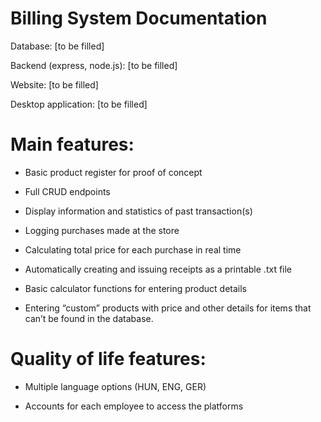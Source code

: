# Billing System Documentation

Database: [to be filled]

Backend (express, node.js): [to be filled]

Website: [to be filled]

Desktop application: [to be filled]

 

# Main features: 

- Basic product register for proof of concept 

- Full CRUD endpoints 

- Display information and statistics of past transaction(s) 

- Logging purchases made at the store 

- Calculating total price for each purchase in real time 

- Automatically creating and issuing receipts as a printable .txt file 

- Basic calculator functions for entering product details 

- Entering “custom” products with price and other details for items that can’t be found in the database. 

# Quality of life features: 

- Multiple language options (HUN, ENG, GER) 

- Accounts for each employee to access the platforms 
